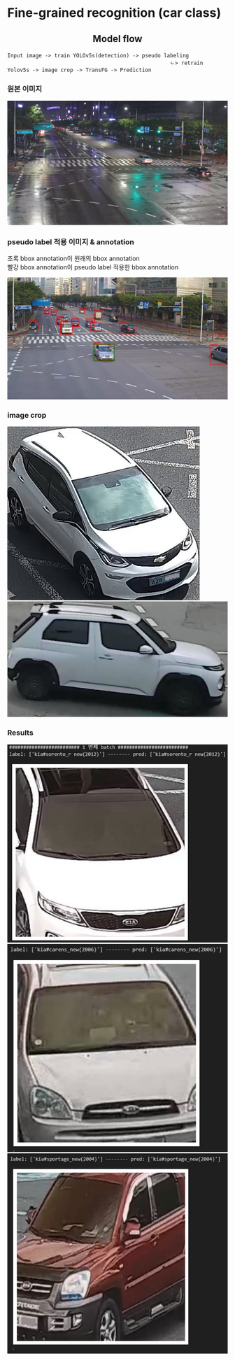 # Fine-grained recognition (car class)


## <div align="center">Model flow</div>

    Input image -> train YOLOv5s(detection) -> pseudo labeling  
                                                        ㄴ> retrain Yolov5s -> image crop -> TransFG -> Prediction



### 원본 이미지   
![alt text](assets\C-220805_04_CR02_01_A0075.jpg)   

### pseudo label 적용 이미지 & annotation
초록 bbox annotation이 원래의 bbox annotation  
빨강 bbox annotation이 pseudo label 적용한 bbox annotation

![alt text](assets\image.png)

### image crop
![alt text](assets\C-220721_15_CR12_03_A0993.jpg)
![alt text](assets\C-220806_14_CR13_05_A2253.jpg)

### Results

![alt text](assets\transfg결과1.PNG)
![alt text](assets\transfg결과2.PNG)
![alt text](assets\transfg결과3.PNG)